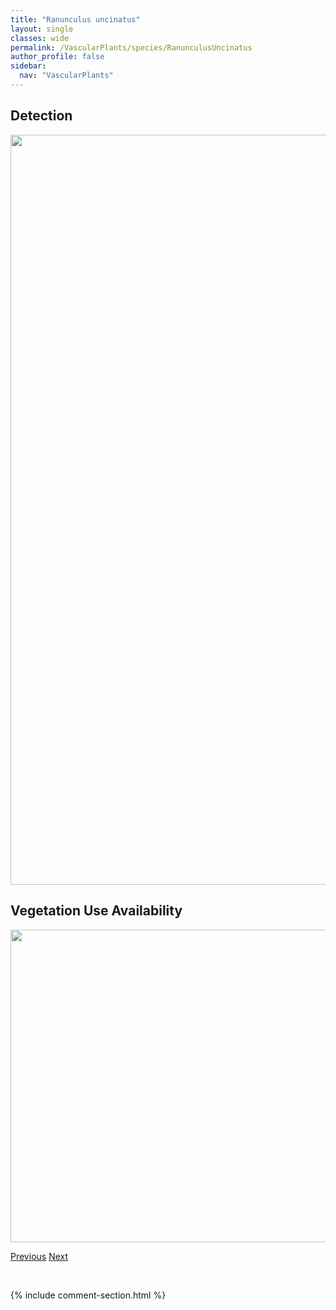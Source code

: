 ```yaml
---
title: "Ranunculus uncinatus"
layout: single
classes: wide
permalink: /VascularPlants/species/RanunculusUncinatus
author_profile: false
sidebar:
  nav: "VascularPlants"
---
```


<h2>Detection</h2>

<a href="https://drive.google.com/uc?export=view&id=1XLPiBheBWYZWwUjqyy0-Gsh5JIeHzzgx">
<img src="https://drive.google.com/uc?export=view&id=1XLPiBheBWYZWwUjqyy0-Gsh5JIeHzzgx" height = "1200" width = "800">
</a>


<h2>Vegetation Use Availability</h2>

<a href="https://drive.google.com/uc?export=view&id=1vdS4IKeTOGTTYmq2bhgMPcmx4aKkuA-5">
<img src="https://drive.google.com/uc?export=view&id=1vdS4IKeTOGTTYmq2bhgMPcmx4aKkuA-5" height = "500" width = "1000">
</a>


<a href="/DevelopmentWebsite/VascularPlants/species/RanunculusTrichophyllus" class="pagination--pager" title="Ranunculus trichophyllus">Previous</a> <a href="/DevelopmentWebsite/VascularPlants/species/RatibidaColumnifera" class="pagination--pager" title="Ratibida columnifera">Next</a>

<p>&nbsp;</p>

{% include comment-section.html %}
